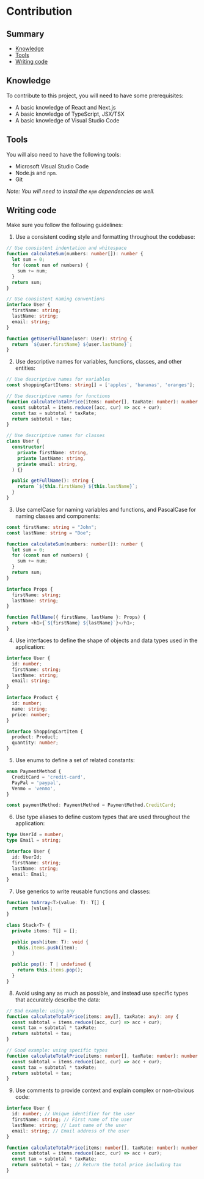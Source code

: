 # Contribution

## Summary

- [Knowledge](#knowledge)
- [Tools](#tools)
- [Writing code](#writing-code)

## Knowledge

To contribute to this project, you will need to have some prerequisites:

- A basic knowledge of React and Next.js
- A basic knowledge of TypeScript, JSX/TSX
- A basic knowledge of Visual Studio Code

## Tools

You will also need to have the following tools:

- Microsoft Visual Studio Code
- Node.js and `npm`.
- Git

_Note: You will need to install the `npm` dependencies as well._

## Writing code

Make sure you follow the following guidelines:

1. Use a consistent coding style and formatting throughout the codebase:

```ts
// Use consistent indentation and whitespace
function calculateSum(numbers: number[]): number {
  let sum = 0;
  for (const num of numbers) {
    sum += num;
  }
  return sum;
}

// Use consistent naming conventions
interface User {
  firstName: string;
  lastName: string;
  email: string;
}

function getUserFullName(user: User): string {
  return `${user.firstName} ${user.lastName}`;
}
```

2. Use descriptive names for variables, functions, classes, and other entities:

```ts
// Use descriptive names for variables
const shoppingCartItems: string[] = ['apples', 'bananas', 'oranges'];

// Use descriptive names for functions
function calculateTotalPrice(items: number[], taxRate: number): number {
  const subtotal = items.reduce((acc, cur) => acc + cur);
  const tax = subtotal * taxRate;
  return subtotal + tax;
}

// Use descriptive names for classes
class User {
  constructor(
    private firstName: string,
    private lastName: string,
    private email: string,
  ) {}

  public getFullName(): string {
    return `${this.firstName} ${this.lastName}`;
  }
}
```

3. Use camelCase for naming variables and functions, and PascalCase for naming classes and components:

```ts
const firstName: string = "John";
const lastName: string = "Doe";

function calculateSum(numbers: number[]): number {
  let sum = 0;
  for (const num of numbers) {
    sum += num;
  }
  return sum;
}

interface Props {
  firstName: string;
  lastName: string;
}

function FullName({ firstName, lastName }: Props) {
  return <h1>{`${firstName} ${lastName}`}</h1>;
}
```

4. Use interfaces to define the shape of objects and data types used in the application:

```ts
interface User {
  id: number;
  firstName: string;
  lastName: string;
  email: string;
}

interface Product {
  id: number;
  name: string;
  price: number;
}

interface ShoppingCartItem {
  product: Product;
  quantity: number;
}
```

5. Use enums to define a set of related constants:

```ts
enum PaymentMethod {
  CreditCard = 'credit-card',
  PayPal = 'paypal',
  Venmo = 'venmo',
}

const paymentMethod: PaymentMethod = PaymentMethod.CreditCard;
```

6. Use type aliases to define custom types that are used throughout the application:

```ts
type UserId = number;
type Email = string;

interface User {
  id: UserId;
  firstName: string;
  lastName: string;
  email: Email;
}
```

7. Use generics to write reusable functions and classes:

```ts
function toArray<T>(value: T): T[] {
  return [value];
}

class Stack<T> {
  private items: T[] = [];

  public push(item: T): void {
    this.items.push(item);
  }

  public pop(): T | undefined {
    return this.items.pop();
  }
}
```

8. Avoid using any as much as possible, and instead use specific types that accurately describe the data:

```ts
// Bad example: using any
function calculateTotalPrice(items: any[], taxRate: any): any {
  const subtotal = items.reduce((acc, cur) => acc + cur);
  const tax = subtotal * taxRate;
  return subtotal + tax;
}

// Good example: using specific types
function calculateTotalPrice(items: number[], taxRate: number): number {
  const subtotal = items.reduce((acc, cur) => acc + cur);
  const tax = subtotal * taxRate;
  return subtotal + tax;
}
```

9. Use comments to provide context and explain complex or non-obvious code:

```ts
interface User {
  id: number; // Unique identifier for the user
  firstName: string; // First name of the user
  lastName: string; // Last name of the user
  email: string; // Email address of the user
}

function calculateTotalPrice(items: number[], taxRate: number): number {
  const subtotal = items.reduce((acc, cur) => acc + cur);
  const tax = subtotal * taxRate;
  return subtotal + tax; // Return the total price including tax
}
```
